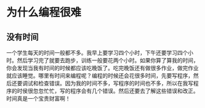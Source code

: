# 为什么编程很难

## 没有时间
一个学生每天的时间一般都不多。我早上要学习四个小时，下午还要学习四个小时。然后学习完了就要去跑步，训练一般要花两个小时。如果你算了算我的时间，你会发现当我有时间的时候都应该吃晚饭了。吃完晚饭还有做很多作业，做完作业就应该睡觉。哪里有时间来编程呢？编程的时候还会花很多时间，先要写程序，然后还要调试和检查错误。因为我的时间不多，写程序的时间也不多，所以在我写程序的时侯很忽忽忙忙，写的程序会有几个错误。然后还要去了解这些错误和改正。时间真是一个宝贵财富啊！

